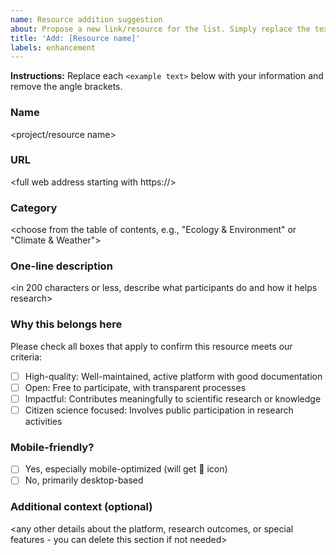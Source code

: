 ```yaml
---
name: Resource addition suggestion
about: Propose a new link/resource for the list. Simply replace the text in angle brackets <like this> with your information (and remove the brackets).
title: 'Add: [Resource name]'
labels: enhancement
---
```


**Instructions:** Replace each `<example text>` below with your information and remove
the angle brackets.

### Name

\<project/resource name>

### URL

\<full web address starting with https://>

### Category

\<choose from the table of contents, e.g., "Ecology & Environment" or "Climate &
Weather">

### One-line description

\<in 200 characters or less, describe what participants do and how it helps research>

### Why this belongs here

Please check all boxes that apply to confirm this resource meets our criteria:

- [ ] High-quality: Well-maintained, active platform with good documentation
- [ ] Open: Free to participate, with transparent processes
- [ ] Impactful: Contributes meaningfully to scientific research or knowledge
- [ ] Citizen science focused: Involves public participation in research activities

### Mobile-friendly?

- [ ] Yes, especially mobile-optimized (will get 📱 icon)
- [ ] No, primarily desktop-based

### Additional context (optional)

\<any other details about the platform, research outcomes, or special features - you can
delete this section if not needed>
